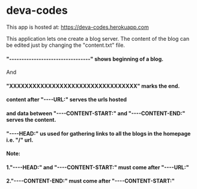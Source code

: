 # deva-codes

This app is hosted at: https://deva-codes.herokuapp.com

This application lets one create a blog server.
The content of the blog can be edited just by changing the "content.txt" file.

#### "---------------------------------" shows beginning of a blog.
And
#### "XXXXXXXXXXXXXXXXXXXXXXXXXXXXXXXXX" marks the end.

#### content after "----URL:" serves the urls hosted
#### and data between "----CONTENT-START:" and "----CONTENT-END:" serves the content.
#### "----HEAD:" us used for gathering links to all the blogs in the homepage i.e. "/" url.

#### Note: 
#### 1."----HEAD:" and "----CONTENT-START:" must come after "----URL:"
#### 2."----CONTENT-END:" must come after "----CONTENT-START:"


